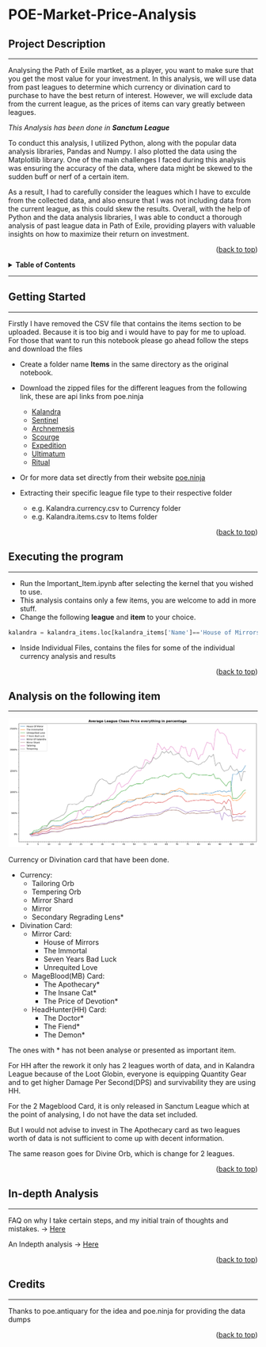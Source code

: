 # POE-Market-Price-Analysis


## Project Description
---
Analysing the Path of Exile martket, as a player, you want to make sure that you get the most value for your investment. In this analysis, we will use data from past leagues to determine which currency or divination card to purchase to have the best return of interest. However, we will exclude data from the current league, as the prices of items can vary greatly between leagues.
 
*This Analysis has been done in **Sanctum League***

To conduct this analysis, I utilized Python, along with the popular data analysis libraries, Pandas and Numpy. I also plotted the data using the Matplotlib library. One of the main challenges I faced during this analysis was ensuring the accuracy of the data, where data might be skewed to the sudden buff or nerf of a certain item.

As a result, I had to carefully consider the leagues which I have to exculde from the collected data, and also ensure that I was not including data from the current league, as this could skew the results. Overall, with the help of Python and the data analysis libraries, I was able to conduct a thorough analysis of past league data in Path of Exile, providing players with valuable insights on how to maximize their return on investment.
<p align="right">(<a href="#poe-market-price-analysis">back to top</a>)</p>

<details>
  <summary><strong>Table of Contents</strong></summary>
  <ol>
    <li>
      <a href="#project-description">Project Description</a>
      <!-- <ul>
        <li><a href="#built-with">Built With</a></li>
      </ul> -->
    </li>
    <li>
      <a href="#getting-started">Getting Started</a>
      <ul>
        <li><a href="#prerequisites">Prerequisites</a></li>
        <li><a href="#installation">Installation</a></li>
      </ul>
    </li>
    <li><a href="#executing-the-program">Executing the program</a></li>
    <li><a href="#analysis-on-the-following-item">Analysis on the following item</a></li>
    <li><a href="#in-depth-analysis">In-depth Analysis</a></li>
    <li><a href="#credits">Credits</a></li>
    <!-- <li><a href="#contact">Contact</a></li>
    <li><a href="#acknowledgments">Acknowledgments</a></li> -->
  </ol>
</details>

---
## Getting Started
---
Firstly I have removed the CSV file that contains the items section to be uploaded. 
Because it is too big and i would have to pay for me to upload. For those that want to run this notebook please go ahead follow the steps and download the files

- Create a folder name **Items** in the same directory as the original notebook.

- Download the zipped files for the different leagues from the following link, these are api links from poe.ninja
    - [Kalandra](https://poe.ninja/api/data/getdump?name=Kalandra)
    - [Sentinel](https://poe.ninja/api/data/getdump?name=Sentinel)
    - [Archnemesis](https://poe.ninja/api/data/getdump?name=Archnemesis)
    - [Scourge](https://poe.ninja/api/data/getdump?name=Scourge)
    - [Expedition](https://poe.ninja/api/data/getdump?name=Expedition)
    - [Ultimatum](https://poe.ninja/api/data/getdump?name=Ultimatum)
    - [Ritual](https://poe.ninja/api/data/getdump?name=Ritual)

- Or for more data set directly from their website [poe.ninja](https://poe.ninja/data)
- Extracting their specific league file type to their respective folder
    - e.g. Kalandra.currency.csv to Currency folder
    - e.g. Kalandra.items.csv to Items folder

<p align="right">(<a href="#poe-market-price-analysis">back to top</a>)</p>

## Executing the program
---
- Run the Important_Item.ipynb after selecting the kernel that you wished to use.
- This analysis contains only a few items, you are welcome to add in more stuff.
- Change the following **league** and **item** to your choice.

```python
kalandra = kalandra_items.loc[kalandra_items['Name']=='House of Mirrors']
```
- Inside Individual Files, contains the files for some of the individual currency analysis and results

<p align="right">(<a href="#poe-market-price-analysis">back to top</a>)</p>


## Analysis on the following item
---
![Product Name Screen Shot](8_Items_Analysis_POE.png)

Currency or Divination card that have been done.
- Currency:
    - Tailoring Orb
    - Tempering Orb 
    - Mirror Shard 
    - Mirror 
    - Secondary Regrading Lens* 
- Divination Card:
    - Mirror Card:
        - House of Mirrors
        - The Immortal 
        - Seven Years Bad Luck
        - Unrequited Love 
    - MageBlood(MB) Card:
        - The Apothecary*
        - The Insane Cat*
        - The Price of Devotion*
    - HeadHunter(HH) Card:
        - The Doctor* 
        - The Fiend*
        - The Demon*

The ones with * has not been analyse or presented as important item.

For HH after the rework it only has 2 leagues worth of data, and in Kalandra League because of the Loot Globin, everyone is equipping Quantity Gear and to get higher Damage Per Second(DPS) and survivability they are using HH.

For the 2 Mageblood Card, it is only released in Sanctum League which at the point of analysing, I do not have the data set included.

But I would not advise to invest in The Apothecary card as two leagues worth of data is not sufficient to come up with decent information. 

The same reason goes for Divine Orb, which is change for 2 leagues.
<p align="right">(<a href="#poe-market-price-analysis">back to top</a>)</p>

## In-depth Analysis
---
FAQ on why I take certain steps, and my initial train of thoughts and mistakes. ->
[Here](Kal-Sen-Arch-Scourge-Exp-Ult-Ritual.txt)

An Indepth analysis ->
[Here]()
<p align="right">(<a href="#poe-market-price-analysis">back to top</a>)</p>

## Credits
---
Thanks to poe.antiquary for the idea and poe.ninja for providing the data dumps
<p align="right">(<a href="#poe-market-price-analysis">back to top</a>)</p>
